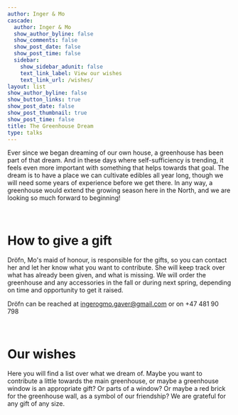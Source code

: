 ```yaml
---
author: Inger & Mo
cascade:
  author: Inger & Mo
  show_author_byline: false
  show_comments: false
  show_post_date: false
  show_post_time: false
  sidebar:
    show_sidebar_adunit: false
    text_link_label: View our wishes
    text_link_url: /wishes/
layout: list
show_author_byline: false
show_button_links: true
show_post_date: false
show_post_thumbnail: true
show_post_time: false
title: The Greenhouse Dream
type: talks
---
```


Ever since we began dreaming of our own house, a greenhouse has been part of that dream.
And in these days where self-sufficiency is trending, it feels even more important with something that helps towards that goal.
The dream is to have a place we can cultivate edibles all year long, though we will need some years of experience before we get there.
In any way, a greenhouse would extend the growing season here in the North, and we are looking so much forward to beginning!

<br>

# How to give a gift
Dröfn, Mo's maid of honour, is responsible for the gifts, so you can contact her and let her know what you want to contribute.
She will keep track over what has already been given, and what is missing.
We will order the greenhouse and any accessories in the fall or during next spring, depending on time and opportunity to get it raised.

Dröfn can be reached at <a href="mailto:ingerogmo.gaver@gmail.com?subject=Wedding gift for Inger and Mo">ingerogmo.gaver@gmail.com</a> or on +47 481 90 798


<br>

# Our wishes

Here you will find a list over what we dream of.
Maybe you want to contribute a little towards the main greenhouse, or maybe a greenhouse window is an appropriate gift?
Or parts of a window?
Or maybe a red brick for the greenhouse wall, as a symbol of our friendship?
We are grateful for any gift of any size.

